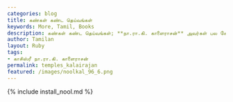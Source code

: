 ```yaml
---  
categories: blog  
title: கண்கள் கண்ட தெய்வங்கள்
keywords: More, Tamil, Books  
description: கண்கள் கண்ட தெய்வங்கள்; **நா.ரா.கி. காளைராசன்** அவர்கள் பல கோயிலுக்குச் சென்று வழிபடும் பண்பு உடையவர். அந்த வாய்ப்பினைப் பயன்படுத்திக் கொண்டு, அக்கோயில்கள் பற்றிய செய்திகளைத் முடிந்தவரை தொகுத்துப் படங்களுடன் பதிவு செய்துள்ளார்.
author: Tamilan  
layout: Ruby  
tags:     
- காசிஸ்ரீ நா.ரா.கி. காளைராசன்
permalink: temples_kalairajan  
featured: /images/noolkal_96_6.png  
---  
```

{% include install_nool.md %}  
